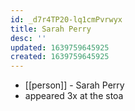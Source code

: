 ```yaml
---
id: _d7r4TP20-lq1cmPvrwyx
title: Sarah Perry
desc: ''
updated: 1639759645925
created: 1639759645925
---
```



- [[person]] - Sarah Perry
- appeared 3x at the stoa
